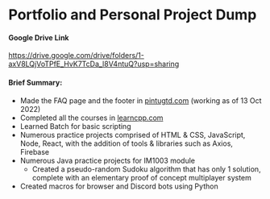 # Portfolio and Personal Project Dump
#### Google Drive Link
https://drive.google.com/drive/folders/1-axV8LQjVoTPfE_HvK7TcDa_l8V4ntuQ?usp=sharing

#### Brief Summary:
* Made the FAQ page and the footer in [pintugtd.com](https://pintugtd.com) (working as of 13 Oct 2022)
* Completed all the courses in [learncpp.com](https://learncpp.com)
* Learned Batch for basic scripting
* Numerous practice projects comprised of HTML & CSS, JavaScript, Node, React, with the addition of tools & libraries such as Axios, Firebase
* Numerous Java practice projects for IM1003 module
  * Created a pseudo-random Sudoku algorithm that has only 1 solution, complete with an elementary proof of concept multiplayer system
* Created macros for browser and Discord bots using Python

